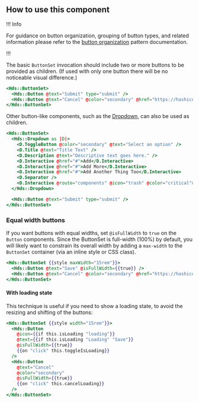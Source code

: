 ## How to use this component

!!! Info

For guidance on button organization, grouping of button types, and related information please refer to the [button organization](/patterns/button-organization) pattern documentation.

!!!

The basic `ButtonSet` invocation should include two or more buttons to be provided as children. (If used with only one button there will be no noticeable visual difference.)

```handlebars
<Hds::ButtonSet>
  <Hds::Button @text="Submit" type="submit" />
  <Hds::Button @text="Cancel" @color="secondary" @href="https://hashicorp.com" />
</Hds::ButtonSet>
```

Other button-like components, such as the [Dropdown](/components/dropdown), can also be used as children.

```handlebars
<Hds::ButtonSet>
  <Hds::Dropdown as |D|>
    <D.ToggleButton @color="secondary" @text="Select an option" />
    <D.Title @text="Title Text" />
    <D.Description @text="Descriptive text goes here." />
    <D.Interactive @href="#">Add</D.Interactive>
    <D.Interactive @href="#">Add More</D.Interactive>
    <D.Interactive @href="#">Add Another Thing Too</D.Interactive>
    <D.Separator />
    <D.Interactive @route="components" @icon="trash" @color="critical">Delete</D.Interactive>
  </Hds::Dropdown>

  <Hds::Button @text="Submit" type="submit" />
</Hds::ButtonSet>
```

### Equal width buttons

If you want buttons with equal widths, set `@isFullWidth` to `true` on the `Button` components. Since the ButtonSet is full-width (100%) by default, you will likely want to constrain its overall width by adding a `max-width` to the `ButtonSet` container (via an inline style or CSS class).

```handlebars
<Hds::ButtonSet {{style maxWidth="15rem"}}>
  <Hds::Button @text="Save" @isFullWidth={{true}} />
  <Hds::Button @text="Cancel" @color="secondary" @href="https://hashicorp.com" @isFullWidth={{true}} />
</Hds::ButtonSet>
```

#### With loading state

This technique is useful if you need to show a loading state, to avoid the resizing and shifting of the buttons:

```handlebars
<Hds::ButtonSet {{style width="15rem"}}>
  <Hds::Button
    @icon={{if this.isLoading "loading"}}
    @text={{if this.isLoading "Loading" "Save"}}
    @isFullWidth={{true}}
    {{on "click" this.toggleIsLoading}}
  />
  <Hds::Button
    @text="Cancel"
    @color="secondary"
    @isFullWidth={{true}}
    {{on "click" this.cancelLoading}}
  />
</Hds::ButtonSet>
```
